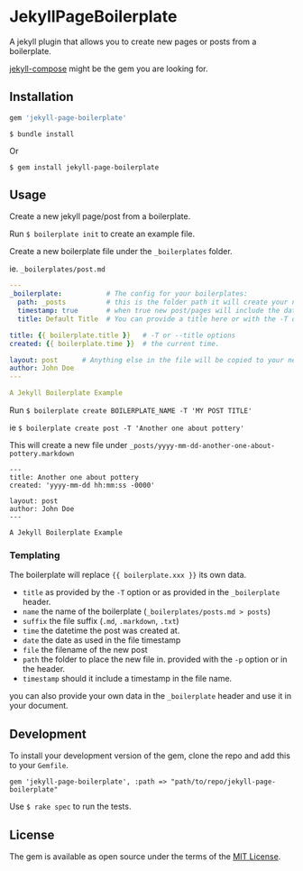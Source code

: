 # JekyllPageBoilerplate

A jekyll plugin that allows you to create new pages or posts from a boilerplate.

[jekyll-compose](https://github.com/jekyll/jekyll-compose) might be the gem you are looking for.

## Installation


```ruby
gem 'jekyll-page-boilerplate'
```

```
$ bundle install
```

Or 
```
$ gem install jekyll-page-boilerplate
```


## Usage


Create a new jekyll page/post from a boilerplate.

Run `$ boilerplate init` to create an example file.

Create a new boilerplate file under the `_boilerplates` folder.

ie. `_boilerplates/post.md`
```yaml
---
_boilerplate:           # The config for your boilerplates:
  path: _posts          # this is the folder path it will create your new post/page under. 
  timestamp: true       # when true new post/pages will include the date in the filename.
  title: Default Title  # You can provide a title here or with the -T option

title: {{ boilerplate.title }}   # -T or --title options
created: {{ boilerplate.time }}  # the current time.

layout: post      # Anything else in the file will be copied to your new post/page.
author: John Doe
---

A Jekyll Boilerplate Example

```

Run `$ boilerplate create BOILERPLATE_NAME -T 'MY POST TITLE'`

ie `$ boilerplate create post -T 'Another one about pottery'`


This will create a new file under `_posts/yyyy-mm-dd-another-one-about-pottery.markdown`
```
---
title: Another one about pottery
created: 'yyyy-mm-dd hh:mm:ss -0000'

layout: post
author: John Doe
---

A Jekyll Boilerplate Example
```

### Templating

The boilerplate will replace `{{ boilerplate.xxx }}` its own data.

- `title` as provided by the `-T` option or as provided in the `_boilerplate` header.
- `name` the name of the boilerplate (`_boilerplates/posts.md > posts`)
- `suffix` the file suffix (`.md`, `.markdown`, `.txt`)
- `time` the datetime the post was created at.
- `date` the date as used in the file timestamp
- `file` the filename of the new post
- `path` the folder to place the new file in. provided with the `-p` option or in the header.
- `timestamp` should it include a timestamp in the file name.

you can also provide your own data in the `_boilerplate` header and use it in your document.




## Development

To install your development version of the gem, 
clone the repo and add this to your `Gemfile`.
```
gem 'jekyll-page-boilerplate', :path => "path/to/repo/jekyll-page-boilerplate"
```

Use `$ rake spec` to run the tests.


## License

The gem is available as open source under the terms of the [MIT License](https://opensource.org/licenses/MIT).
